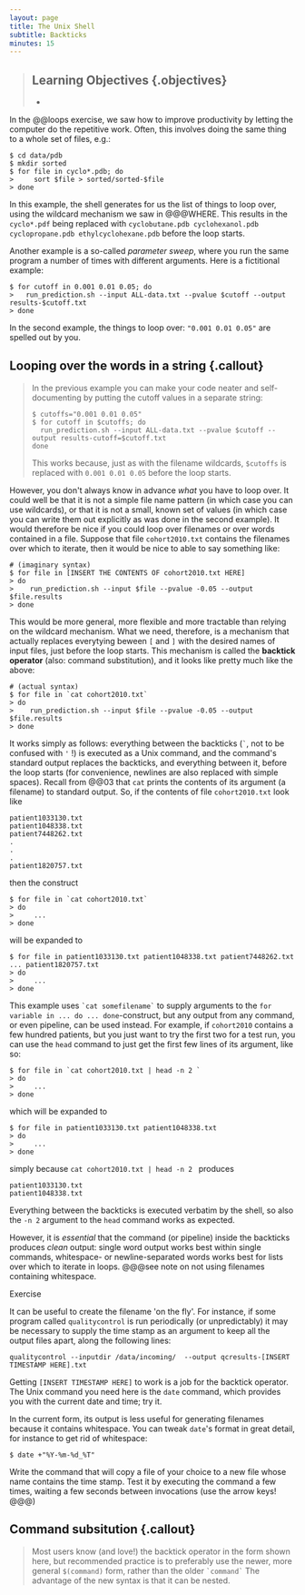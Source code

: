 ```yaml
---
layout: page
title: The Unix Shell
subtitle: Backticks
minutes: 15
---
```

> ## Learning Objectives {.objectives}
>
> * 


In the @@loops exercise, we saw how to improve productivity by letting the computer do the repetitive work.
Often, this involves doing the same thing to a whole set of files, e.g.:

~~~{.bash}
$ cd data/pdb
$ mkdir sorted
$ for file in cyclo*.pdb; do
>     sort $file > sorted/sorted-$file
> done
~~~

In this example, the shell generates for us the list of things to loop
over, using the wildcard mechanism we saw in @@@WHERE. This results in the
`cyclo*.pdf` being replaced with `cyclobutane.pdb cyclohexanol.pdb
cyclopropane.pdb ethylcyclohexane.pdb` before the loop starts.

Another example is a so-called *parameter sweep*, where you run the same program a number of times
with different arguments. Here is a fictitional example:

~~~{.bash}
$ for cutoff in 0.001 0.01 0.05; do
>   run_prediction.sh --input ALL-data.txt --pvalue $cutoff --output results-$cutoff.txt
> done
~~~

In the second example, the things to loop over: `"0.001 0.01 0.05"` are spelled out by you.

## Looping over the words in a string {.callout}
>
> In the previous example you can make your code neater and self-documenting by putting the cutoff values
> in a separate string:
> ~~~
> $ cutoffs="0.001 0.01 0.05"
> $ for cutoff in $cutoffs; do
>   run_prediction.sh --input ALL-data.txt --pvalue $cutoff --output results-cutoff=$cutoff.txt
> done
> ~~~
> This works because, just as with the filename wildcards, `$cutoffs` is replaced with `0.001 0.01 0.05` 
> before the loop starts. 

However, you don't always know in advance *what* you have to loop
over. It could well be that it is not a simple file name pattern (in
which case you can use wildcards), or that it is not a small, known set
of values (in which case you can write them out explicitly as was done
in the second example).  It would therefore be nice if you could loop
over filenames or over words contained in a file. Suppose that file
`cohort2010.txt` contains the filenames over which to iterate, then it
would be nice to able to say something like:

~~~
# (imaginary syntax)
$ for file in [INSERT THE CONTENTS OF cohort2010.txt HERE]
> do
>    run_prediction.sh --input $file --pvalue -0.05 --output $file.results
> done
~~~

This would be more general, more flexible and more tractable than
relying on the wildcard mechanism. What we need, therefore, is a
mechanism that actually replaces everytying beween `[` and `]` with the
desired names of input files, just before the loop starts.  This
mechanism is called the **backtick operator** (also: command substitution), and it looks like pretty
much like the above:

~~~ {.bash}
# (actual syntax)
$ for file in `cat cohort2010.txt`
> do
>    run_prediction.sh --input $file --pvalue -0.05 --output $file.results
> done
~~~

It works simply as follows: everything between the backticks (`` ` ``, not
to be confused with `'` !) is executed as a Unix command, and the
command's standard output replaces the backticks, and everything between
it, before the loop starts (for convenience, newlines are also replaced
with simple spaces).  Recall from @@03 that `cat` prints the contents of
its argument (a filename) to standard output. So, if the contents of
file `cohort2010.txt`  look like 

~~~
patient1033130.txt 
patient1048338.txt 
patient7448262.txt 
.
.
.
patient1820757.txt
~~~

then the construct

~~~
$ for file in `cat cohort2010.txt`
> do
>     ...
> done
~~~

will be expanded to 

~~~
$ for file in patient1033130.txt patient1048338.txt patient7448262.txt ... patient1820757.txt
> do
>     ...
> done
~~~

This example uses `` `cat somefilename` `` to supply arguments to the `for
variable in ... do ... done`-construct, but any output from any command,
or even pipeline, can be used instead. For example, if `cohort2010` contains a few hundred
patients, but you just want to try the first two for a test run, you can use the `head` command
to just get the first few lines of its argument, like so:

~~~ {.bash}
$ for file in `cat cohort2010.txt | head -n 2 `
> do
>     ...
> done
~~~

which will be expanded to

~~~ {.bash}
$ for file in patient1033130.txt patient1048338.txt
> do
>     ...
> done
~~~

simply because `cat cohort2010.txt | head -n 2 ` produces

~~~ {.output}
patient1033130.txt 
patient1048338.txt
~~~

Everything between the backticks is executed verbatim by the shell, so
also the `-n 2` argument to the `head` command works as expected.

However, it is *essential* that the command (or pipeline) inside the
backticks produces *clean* output: single word output works best within
single commands, whitespace- or newline-separated words works best for
lists over which to iterate in loops. @@@see note on not using filenames
containing whitespace.

Exercise

It can be useful to create the filename 'on the fly'. For instance, if
some program called `qualitycontrol` is run periodically (or
unpredictably) it may be necessary to supply the time stamp as an
argument to keep all the output files apart, along the following lines:

~~~
qualitycontrol --inputdir /data/incoming/  --output qcresults-[INSERT TIMESTAMP HERE].txt
~~~

Getting `[INSERT TIMESTAMP HERE]` to work is a job for the backtick
operator. The Unix command you need here is the `date` command, which provides you
with the current date and time; try it. 

In the current form, its output is less useful for generating filenames
because it contains whitespace.  You can tweak `date`'s format in great
detail, for instance to get rid of whitespace:

~~~
$ date +"%Y-%m-%d_%T"
~~~

Write the command that will copy a file of your choice to a new file
whose name contains the time stamp. Test it by executing the command a
few times, waiting a few seconds between invocations (use the arrow
keys! @@@)

## Command subsitution {.callout}
> Most users know (and love!) the backtick operator in the form shown
> here, but recommended practice is to preferably use the newer, more
> general `$(command)` form, rather than the older `` `command` ``
> The advantage of the new syntax is that it can be nested.
